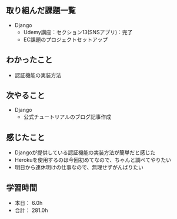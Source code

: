 ## 取り組んだ課題一覧

- Django
  - Udemy講座：セクション13(SNSアプリ)：完了
  - EC課題のプロジェクトセットアップ

## わかったこと

- 認証機能の実装方法

## 次やること

- Django
  - 公式チュートリアルのブログ記事作成

## 感じたこと
- Djangoが提供している認証機能の実装方法が簡単だと感じた
- Herokuを使用するのは今回初めてなので、ちゃんと調べてやりたい
- 明日から連休明けの仕事なので、無理せずがんばりたい

## 学習時間

- 本日： 6.0h
- 合計： 281.0h

